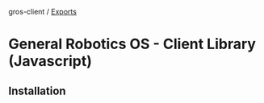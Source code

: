 gros-client / [Exports](modules.md)

# General Robotics OS - Client Library (Javascript)

## Installation
